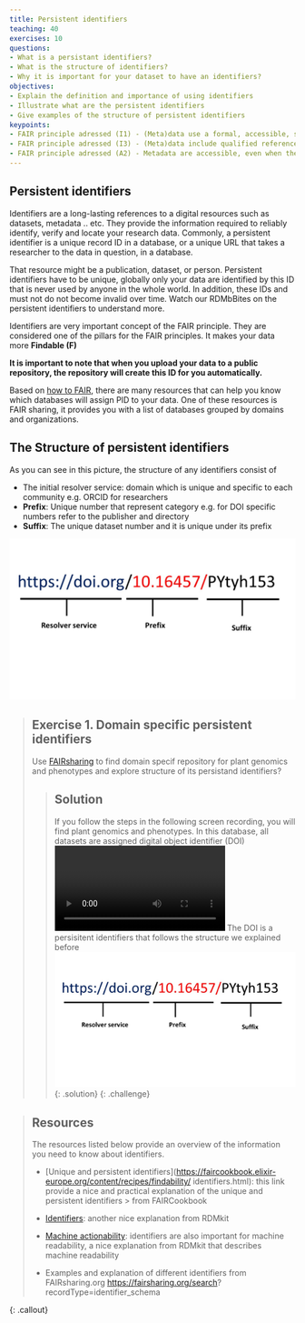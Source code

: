 ```yaml
---
title: Persistent identifiers
teaching: 40
exercises: 10
questions:
- What is a persistant identifiers?
- What is the structure of identifiers?
- Why it is important for your dataset to have an identifiers?
objectives:
- Explain the definition and importance of using identifiers
- Illustrate what are the persistent identifiers
- Give examples of the structure of persistent identifiers
keypoints:
- FAIR principle adressed (I1) - (Meta)data use a formal, accessible, shared, and broadly applicable language for knowledge representation
- FAIR principle adressed (I3) - (Meta)data include qualified references to other (meta)data
- FAIR principle adressed (A2) - Metadata are accessible, even when the data are no longer available
--- 
```


## Persistent identifiers

Identifiers are a long-lasting references to a digital resources such as datasets, metadata .. etc. They provide the information required to reliably identify, verify and locate your research data. Commonly, a persistent identifier is a unique record ID in a database, or a unique URL that takes a researcher to the data in question, in a database.

That resource might be a publication, dataset, or person. Persistent identifiers have to be unique, globally only your data are identified by this ID that is never used by anyone in the whole world. In addition, these IDs and must not do not become invalid over time.
Watch our RDMbBites on the persistent identifiers to understand more.   

Identifiers are very important concept of the FAIR principle. They are considered one of the pillars for the FAIR principles. It makes your data more **Findable (F)** 

**It is important to note that when you upload your data to a public repository, the repository will create this ID for you automatically.**

Based on [how to FAIR](https://howtofair.dk/how-to-fair/persistent-identifiers/), there are many resources that can help you know which databases will assign PID to your data. One of these resources is FAIR sharing, it provides you with a list of databases grouped by domains and organizations.

## The Structure of persistent identifiers

As you can see in this picture, the structure of any identifiers consist of 
- The initial resolver service: domain which is unique and specific to each community e.g. ORCID for researchers
- **Prefix**: Unique number that represent category e.g. for DOI specific numbers refer to the publisher and directory
- **Suffix**: The unique dataset number and it is unique under its prefix

![(I have created this image so please let me know if you want to change it) The structure of persistent identifiers as in DOI, In the prefix, you can see that first part of prefix represent DOI directory and the following number is publisher. Suffix is unique under its unique prefix](../fig/img18.jpg)

> ## Exercise 1. Domain specific persistent identifiers
> Use [FAIRsharing](https://fairsharing.org) to find domain specif repository for  plant genomics and phenotypes and explore structure of its persistand identifiers?
>> ## Solution
>> If you follow the steps in the following screen recording, you will find plant genomics and phenotypes. In this database, all datasets are assigned digital object identifier (DOI)
>> <video src="../fig/vid1.mp4" controls="controls" style="max-width: 730px;">
>> </video>
>> The DOI is a persisitent identifiers that follows the structure we explained before
>> ![DOI is assigned to plant gene datasets](../fig/img18.jpg)
> {: .solution}
{: .challenge}

> ## Resources
> The resources listed below provide an overview of the information you need to know about identifiers.
> - [Unique and persistent identifiers](https://faircookbook.elixir-europe.org/content/recipes/findability/
> identifiers.html): this link provide a nice and practical explanation of the unique and persistent identifiers > from FAIRCookbook 
> 
> - [Identifiers](https://rdmkit.elixir-europe.org/identifiers.html): another nice explanation from RDMkit
> 
> - [Machine actionability](https://rdmkit.elixir-europe.org/machine_actionability): identifiers are also 
> important for machine readability, a nice explanation from RDMkit that describes machine readability
> 
> - Examples and explanation of different identifiers from FAIRsharing.org https://fairsharing.org/search?
> recordType=identifier_schema

{: .callout}

